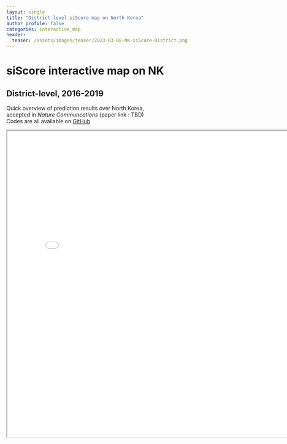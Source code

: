 ```yaml
---  
layout: single  
title: "District-level siScore map on North Korea"  
author_profile: false
categories: interactive_map
header:
  teaser: /assets/images/teaser/2023-03-08-NK-siScore-District.png
---
```

# siScore interactive map on NK  
## District-level, 2016-2019  

Quick overview of prediction results over North Korea,  
accepted in _Nature Communcations_ (paper link : TBD)   
Codes are all available on [GitHub]("https://github.com/DonghyunAhn/development-measure")  

<div markdown="0">  
<iframe src="../../assets/htmls/Normalized_NK_siScore_district.html" height="800" width="800"></iframe>
